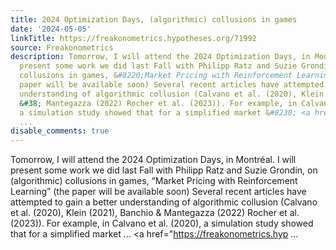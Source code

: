 ```yaml
---
title: 2024 Optimization Days, (algorithmic) collusions in games
date: '2024-05-05'
linkTitle: https://freakonometrics.hypotheses.org/71992
source: Freakonometrics
description: Tomorrow, I will attend the 2024 Optimization Days, in Montréal. I will
  present some work we did last Fall with Philipp Ratz and Suzie Grondin, on (algorithmic)
  collusions in games, &#8220;Market Pricing with Reinforcement Learning&#8221; (the
  paper will be available soon) Several recent articles have attempted to gain a better
  understanding of algorithmic collusion (Calvano et al. (2020), Klein (2021), Banchio
  &#38; Mantegazza (2022) Rocher et al. (2023)). For example, in Calvano et al. (2020),
  a simulation study showed that for a simplified market &#8230; <a href="https://freakonometrics.hyp
  ...
disable_comments: true
---
```

Tomorrow, I will attend the 2024 Optimization Days, in Montréal. I will present some work we did last Fall with Philipp Ratz and Suzie Grondin, on (algorithmic) collusions in games, &#8220;Market Pricing with Reinforcement Learning&#8221; (the paper will be available soon) Several recent articles have attempted to gain a better understanding of algorithmic collusion (Calvano et al. (2020), Klein (2021), Banchio &#38; Mantegazza (2022) Rocher et al. (2023)). For example, in Calvano et al. (2020), a simulation study showed that for a simplified market &#8230; <a href="https://freakonometrics.hyp ...